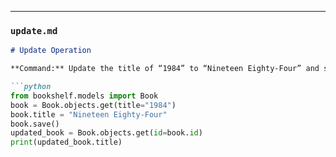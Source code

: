 ***

### **`update.md`**

```markdown
# Update Operation

**Command:** Update the title of “1984” to “Nineteen Eighty-Four” and save the changes.

```python
from bookshelf.models import Book
book = Book.objects.get(title="1984")
book.title = "Nineteen Eighty-Four"
book.save()
updated_book = Book.objects.get(id=book.id)
print(updated_book.title)